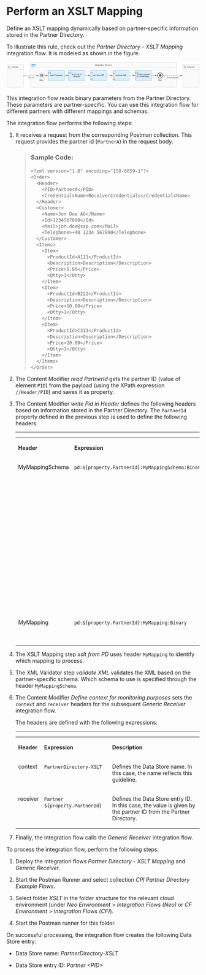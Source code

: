 <!-- loioc6bf239803be452789d7f5ea75e59c7d -->

# Perform an XSLT Mapping

Define an XSLT mapping dynamically based on partner-specific information stored in the Partner Directory.

To illustrate this rule, check out the *Partner Directory - XSLT Mapping* integration flow. It is modeled as shown in the figure.

![](images/Guidelines_Partner_Directory_XSLT_Mapping_604fa33.png)

This integration flow reads binary parameters from the Partner Directory. These parameters are partner-specific. You can use this integration flow for different partners with different mappings and schemas.

The integration flow performs the following steps:

1.  It receives a request from the corresponding Postman collection. This request provides the partner id \(`PartnerA`\) in the request body.

    > ### Sample Code:  
    > ```
    > <?xml version="1.0" encoding="ISO-8859-1"?>
    > <Order>
    >   <Header>
    >     <PID>PartnerA</PID>
    >     <CredentialsName>ReceiverCredentials</CredentialsName>
    >   </Header>
    >   <Customer>
    >     <Name>Jon Doe AG</Name>
    >     <Id>1234567890</Id>
    >     <Mail>jon.doe@sap.com</Mail>
    >     <Telephone>+40 1234 567890</Telephone>
    >   </Customer>
    >   <Items>
    >     <Item>
    >       <ProductId>A111</ProductId>
    >       <Description>Description</Description>
    >       <Price>5.00</Price>
    >       <Qtty>1</Qtty>
    >     </Item>
    >     <Item>
    >       <ProductId>B222</ProductId>
    >       <Description>Description</Description>
    >       <Price>10.00</Price>
    >       <Qtty>1</Qtty>
    >     </Item>
    >     <Item>
    >       <ProductId>C333</ProductId>
    >       <Description>Description</Description>
    >       <Price>20.00</Price>
    >       <Qtty>1</Qtty>
    >     </Item>
    >   </Items>
    > </Order>
    > ```

2.  The Content Modifier *read PartnerId* gets the partner ID \(value of element `PID`\) from the payload \(using the XPath expression `//Header/PID`\) and saves it as property.

3.  The Content Modifier *write Pid in Header* defines the following headers based on information stored in the Partner Directory. The `PartnerId` property defined in the previous step is used to define the following headers:

    ****


    <table>
    <tr>
    <th valign="top">

    Header
    
    </th>
    <th valign="top">

    Expression
    
    </th>
    <th valign="top">

    Description
    
    </th>
    </tr>
    <tr>
    <td valign="top">
    
    MyMappingSchema
    
    </td>
    <td valign="top">
    
    `pd:${property.PartnerId}:MyMappingSchema:Binary`
    
    </td>
    <td valign="top">
    
    Mapping schema used by the partner

    With this schema, the relevant binary is stored in the header and can now be used in the subsequent integration flow steps, for example, the XSLT Mapping step.
    
    </td>
    </tr>
    <tr>
    <td valign="top">
    
    MyMapping
    
    </td>
    <td valign="top">
    
    `pd:${property.PartnerId}:MyMapping:Binary` 
    
    </td>
    <td valign="top">
    
    Partner-specific mapping
    
    </td>
    </tr>
    </table>
    
4.  The XSLT Mapping step *xslt from PD* uses header `MyMapping` to identify which mapping to process.

5.  The XML Validator step *validate XML* validates the XML based on the partner-specific schema. Which schema to use is specified through the header `MyMappingSchema`.

6.  The Content Modifier *Define context for monitoring purposes* sets the `context` and `receiver` headers for the subsequent *Generic Receiver* integration flow.

    The headers are defined with the following expressions:

    ****


    <table>
    <tr>
    <th valign="top">

    Header
    
    </th>
    <th valign="top">

    Expression
    
    </th>
    <th valign="top">

    Description
    
    </th>
    </tr>
    <tr>
    <td valign="top">
    
    context
    
    </td>
    <td valign="top">
    
    `PartnerDirectory-XSLT`
    
    </td>
    <td valign="top">
    
    Defines the Data Store name. In this case, the name reflects this guideline.
    
    </td>
    </tr>
    <tr>
    <td valign="top">
    
    receiver
    
    </td>
    <td valign="top">
    
    `Partner ${property.PartnerId}` 
    
    </td>
    <td valign="top">
    
    Defines the Data Store entry ID. In this case, the value is given by the partner ID from the Partner Directory.
    
    </td>
    </tr>
    </table>
    
7.  Finally, the integration flow calls the *Generic Receiver* integration flow.


To process the integration flow, perform the following steps:

1.  Deploy the integration flows *Partner Directory - XSLT Mapping* and *Generic Receiver*.

2.  Start the Postman Runner and select collection *CPI Partner Directory Example Flows*.

3.  Select folder *XSLT* in the folder structure for the relevant cloud environment \(under *Neo Environment* \> *Integration Flows \(Neo\)* or *CF Environment* \> *Integration Flows \(CF\)*\).

4.  Start the Postman runner for this folder.


On successful processing, the integration flow creates the following Data Store entry:

-   Data Store name: *PartnerDirectory-XSLT*

-   Data Store entry ID: *Partner <PID\>*


